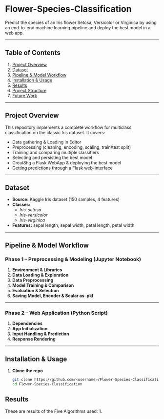 # Flower-Species-Classification

Predict the species of an Iris flower Setosa, Versicolor or Virginica by using an end-to-end machine learning pipeline and deploy the best model in a web app.

---

## Table of Contents

1. [Project Overview](#project-overview)  
2. [Dataset](#dataset)  
3. [Pipeline & Model Workflow](#pipeline--model-workflow)  
4. [Installation & Usage](#installation--usage)
5. [Results](#results)  
6. [Project Structure](#project-structure)  
7. [Future Work](#future-work)  

---

## Project Overview

This repository implements a complete workflow for multiclass classification on the classic Iris dataset. It covers:

- Data gathering & Loading in Editor  
- Preprocessing (cleaning, encoding, scaling, train/test split)  
- Training and comparing multiple classifiers  
- Selecting and persisting the best model
- Creat8hg a Flask WebApp & deploying the best model
- Getting predictions through a Flask web-interface  

---

## Dataset

- **Source:** Kaggle Iris dataset (150 samples, 4 features)  
- **Classes:**  
  - *Iris-setosa*  
  - *Iris-versicolor*  
  - *Iris-virginica*  
- **Features:** sepal length, sepal width, petal length, petal width  

---

## Pipeline & Model Workflow

### Phase 1 – Preprocessing & Modeling (Jupyter Notebook)

1. **Environment & Libraries**
2. **Data Loading & Exploration**
3. **Data Preprocessing**
4. **Model Training & Comparison**  
5. **Evaluation & Selection**  
6. **Saving Model, Encoder & Scalar as .pkl**
   
---

### Phase 2 – Web Application (Python Script)

1. **Dependencies**
2. **App Initialization**  
3. **Input Handling & Prediction**  
4. **Response Rendering**  
   
---

## Installation & Usage

1. **Clone the repo**  
   ```bash
   git clone https://github.com/<username>/Flower-Species-Classification.git
   cd Flower-Species-Classification

## Results
These are results of the Five Algorithms used:
1. 
